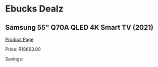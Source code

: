 
# Ebucks Dealz
## Samsung 55" Q70A QLED 4K Smart TV (2021)
[Product Page](https://www.ebucks.com/web/shop/productSelected.do?prodId=1210526974&catId=363628796)

Price: R18663.00

Savings: 


	